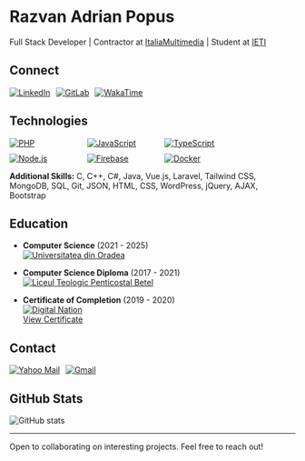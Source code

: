 # Razvan Adrian Popus

Full Stack Developer | Contractor at [ItaliaMultimedia](https://italiamultimedia.com) | Student at [IETI](https://ieti.uoradea.ro/ro/)

## Connect

<div style="display: flex; gap: 10px;">
  <a href="https://ro.linkedin.com/in/popus-razvan-3036011ab"><img src="https://img.shields.io/badge/LinkedIn-0A66C2?style=for-the-badge&logo=linkedin&logoColor=white" alt="LinkedIn"></a>
  <a href="https://gitlab.com/punkrock43/"><img src="https://img.shields.io/badge/GitLab-FC6D26?style=for-the-badge&logo=gitlab&logoColor=white" alt="GitLab"></a>
  <a href="https://wakatime.com/@punkrock"><img src="https://img.shields.io/badge/WakaTime-000000?style=for-the-badge&logo=WakaTime&logoColor=white" alt="WakaTime"></a>
</div>

## Technologies

<div style="display: grid; grid-template-columns: repeat(auto-fit, minmax(120px, 1fr)); gap: 10px; max-width: 400px;">
  <a href="https://www.php.net"><img src="https://img.shields.io/badge/PHP-777BB4?style=for-the-badge&logo=php&logoColor=white" alt="PHP"></a>
  <a href="https://developer.mozilla.org/en-US/docs/Web/JavaScript"><img src="https://img.shields.io/badge/JavaScript-F7DF1E?style=for-the-badge&logo=javascript&logoColor=black" alt="JavaScript"></a>
  <a href="https://www.typescriptlang.org"><img src="https://img.shields.io/badge/TypeScript-3178C6?style=for-the-badge&logo=typescript&logoColor=white" alt="TypeScript"></a>
  <a href="https://nodejs.org"><img src="https://img.shields.io/badge/Node.js-339933?style=for-the-badge&logo=node.js&logoColor=white" alt="Node.js"></a>
  <a href="https://firebase.google.com"><img src="https://img.shields.io/badge/Firebase-FFCA28?style=for-the-badge&logo=firebase&logoColor=black" alt="Firebase"></a>
  <a href="https://www.docker.com"><img src="https://img.shields.io/badge/Docker-2496ED?style=for-the-badge&logo=docker&logoColor=white" alt="Docker"></a>
</div>

**Additional Skills:** C, C++, C#, Java, Vue.js, Laravel, Tailwind CSS, MongoDB, SQL, Git, JSON, HTML, CSS, WordPress, jQuery, AJAX, Bootstrap

## Education

- **Computer Science** (2021 - 2025)  
  <a href="https://ieti.uoradea.ro/ro/"><img src="https://img.shields.io/badge/Universitatea_din_Oradea-4285F4?style=for-the-badge" alt="Universitatea din Oradea"></a>

- **Computer Science Diploma** (2017 - 2021)  
  <a href="https://ltpbetel.ro"><img src="https://img.shields.io/badge/Liceul_Teologic_Penticostal_Betel-4285F4?style=for-the-badge" alt="Liceul Teologic Penticostal Betel"></a>

- **Certificate of Completion** (2019 - 2020)  
  <a href="https://digitalnation.ro"><img src="https://img.shields.io/badge/Digital_Nation-4285F4?style=for-the-badge" alt="Digital Nation"></a>  
  [View Certificate](https://drive.google.com/file/d/1IptZQrS-pmaEtLa2kySmGs49IBFK5p5K/view)

## Contact

<div style="display: flex; gap: 10px;">
  <a href="mailto:razvan_popus@yahoo.ro"><img src="https://img.shields.io/badge/Yahoo!-6001D2?style=for-the-badge&logo=Yahoo!&logoColor=white" alt="Yahoo Mail"></a>
  <a href="mailto:popusrazvan335@gmail.com"><img src="https://img.shields.io/badge/Gmail-EA4335?style=for-the-badge&logo=gmail&logoColor=white" alt="Gmail"></a>
</div>

## GitHub Stats

![GitHub stats](https://github-readme-stats.vercel.app/api?username=punkrock34&show_icons=true&theme=dark&bg_color=0D1117&hide_border=true&text_color=FFFFFF&icon_color=58A6FF&title_color=58A6FF)

---

Open to collaborating on interesting projects. Feel free to reach out!
